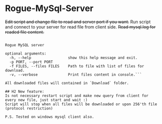 Rogue-MySql-Server
==================

~~Edit script and change file to read and server port if you want.~~ Run script and connect to your server for read file from client side.
~~Read mysql.log for readed file content.~~

```usage: rogue_mysql_server.py [-h] [-p PORT] [-f FILES] [-v]

Rogue MySQL server

optional arguments:
  -h, --help                 show this help message and exit.
  -p PORT, --port PORT
  -f FILES, --files FILES    Path to file with list of files for download.
  -v, --verbose              Print files content in console.```

All downloaded files will contained in `Download` folder.

## H2 New feature:
Is not necessary restart script and make new query from client for every new file, just start and wait :)
Script will stop when all files will be downloaded or upon 256'th file (protocol restriction)

P.S. Tested on windows mysql client also.



